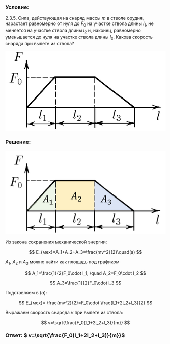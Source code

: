 ###  Условие:

$2.3.5.$ Сила, действующая на снаряд массы $m$ в стволе орудия, нарастает равномерно от нуля до $F_0$ на участке ствола длины $l_1$, не меняется на участке ствола длины $l_2$ и, наконец, равномерно уменьшается до нуля на участке ствола длины $l_3$. Какова скорость снаряда при вылете из ствола?

![К задаче $2.3.5$|537x267, 40%](../../img/2.3.5/2.3.5.png)

###  Решение:

![|1019x528, 50%](../../img/2.3.5/sol.jpg)

Из закона сохранения механической энергии:

$$
E_{мех}=A_1+A_2+A_3=\frac{mv^2}{2}\quad(a)
$$

$A_1$, $A_2$ и $A_3$ можно найти как площадь под графиком

$$
A_1=\frac{1}{2}F_0\cdot l_1; \quad A_2=F_0\cdot l_2
$$

$$
A_3=\frac{1}{2}F_0\cdot l_3
$$

Подставляем в $(a)$:

$$
E_{мех}= \frac{mv^2}{2}=F_0\cdot \frac{l_1+2l_2+l_3}{2}
$$

Выражаем скорость снаряда $v$ при вылете из ствола:

$$
v=\sqrt{\frac{F_0(l_1+2l_2+l_3)}{m}}
$$

###  Ответ: $ v=\sqrt{\frac{F_0(l_1+2l_2+l_3)}{m}}$